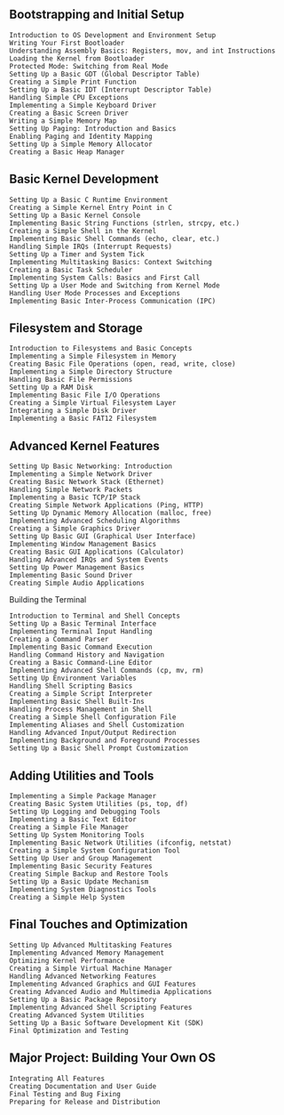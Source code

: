 ## Bootstrapping and Initial Setup

    Introduction to OS Development and Environment Setup
    Writing Your First Bootloader
    Understanding Assembly Basics: Registers, mov, and int Instructions
    Loading the Kernel from Bootloader
    Protected Mode: Switching from Real Mode
    Setting Up a Basic GDT (Global Descriptor Table)
    Creating a Simple Print Function
    Setting Up a Basic IDT (Interrupt Descriptor Table)
    Handling Simple CPU Exceptions
    Implementing a Simple Keyboard Driver
    Creating a Basic Screen Driver
    Writing a Simple Memory Map
    Setting Up Paging: Introduction and Basics
    Enabling Paging and Identity Mapping
    Setting Up a Simple Memory Allocator
    Creating a Basic Heap Manager

## Basic Kernel Development

    Setting Up a Basic C Runtime Environment
    Creating a Simple Kernel Entry Point in C
    Setting Up a Basic Kernel Console
    Implementing Basic String Functions (strlen, strcpy, etc.)
    Creating a Simple Shell in the Kernel
    Implementing Basic Shell Commands (echo, clear, etc.)
    Handling Simple IRQs (Interrupt Requests)
    Setting Up a Timer and System Tick
    Implementing Multitasking Basics: Context Switching
    Creating a Basic Task Scheduler
    Implementing System Calls: Basics and First Call
    Setting Up a User Mode and Switching from Kernel Mode
    Handling User Mode Processes and Exceptions
    Implementing Basic Inter-Process Communication (IPC)

## Filesystem and Storage

    Introduction to Filesystems and Basic Concepts
    Implementing a Simple Filesystem in Memory
    Creating Basic File Operations (open, read, write, close)
    Implementing a Simple Directory Structure
    Handling Basic File Permissions
    Setting Up a RAM Disk
    Implementing Basic File I/O Operations
    Creating a Simple Virtual Filesystem Layer
    Integrating a Simple Disk Driver
    Implementing a Basic FAT12 Filesystem

## Advanced Kernel Features

    Setting Up Basic Networking: Introduction
    Implementing a Simple Network Driver
    Creating Basic Network Stack (Ethernet)
    Handling Simple Network Packets
    Implementing a Basic TCP/IP Stack
    Creating Simple Network Applications (Ping, HTTP)
    Setting Up Dynamic Memory Allocation (malloc, free)
    Implementing Advanced Scheduling Algorithms
    Creating a Simple Graphics Driver
    Setting Up Basic GUI (Graphical User Interface)
    Implementing Window Management Basics
    Creating Basic GUI Applications (Calculator)
    Handling Advanced IRQs and System Events
    Setting Up Power Management Basics
    Implementing Basic Sound Driver
    Creating Simple Audio Applications

Building the Terminal

    Introduction to Terminal and Shell Concepts
    Setting Up a Basic Terminal Interface
    Implementing Terminal Input Handling
    Creating a Command Parser
    Implementing Basic Command Execution
    Handling Command History and Navigation
    Creating a Basic Command-Line Editor
    Implementing Advanced Shell Commands (cp, mv, rm)
    Setting Up Environment Variables
    Handling Shell Scripting Basics
    Creating a Simple Script Interpreter
    Implementing Basic Shell Built-Ins
    Handling Process Management in Shell
    Creating a Simple Shell Configuration File
    Implementing Aliases and Shell Customization
    Handling Advanced Input/Output Redirection
    Implementing Background and Foreground Processes
    Setting Up a Basic Shell Prompt Customization

## Adding Utilities and Tools

    Implementing a Simple Package Manager
    Creating Basic System Utilities (ps, top, df)
    Setting Up Logging and Debugging Tools
    Implementing a Basic Text Editor
    Creating a Simple File Manager
    Setting Up System Monitoring Tools
    Implementing Basic Network Utilities (ifconfig, netstat)
    Creating a Simple System Configuration Tool
    Setting Up User and Group Management
    Implementing Basic Security Features
    Creating Simple Backup and Restore Tools
    Setting Up a Basic Update Mechanism
    Implementing System Diagnostics Tools
    Creating a Simple Help System

## Final Touches and Optimization

    Setting Up Advanced Multitasking Features
    Implementing Advanced Memory Management
    Optimizing Kernel Performance
    Creating a Simple Virtual Machine Manager
    Handling Advanced Networking Features
    Implementing Advanced Graphics and GUI Features
    Creating Advanced Audio and Multimedia Applications
    Setting Up a Basic Package Repository
    Implementing Advanced Shell Scripting Features
    Creating Advanced System Utilities
    Setting Up a Basic Software Development Kit (SDK)
    Final Optimization and Testing

## Major Project: Building Your Own OS

    Integrating All Features
    Creating Documentation and User Guide
    Final Testing and Bug Fixing
    Preparing for Release and Distribution
